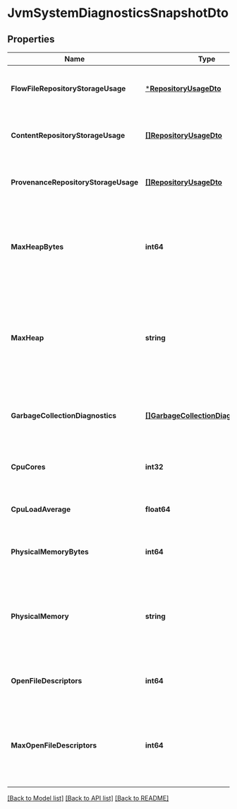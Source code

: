 # JvmSystemDiagnosticsSnapshotDto

## Properties
Name | Type | Description | Notes
------------ | ------------- | ------------- | -------------
**FlowFileRepositoryStorageUsage** | [***RepositoryUsageDto**](RepositoryUsageDTO.md) | Information about the FlowFile Repository&#39;s usage | [optional] [default to null]
**ContentRepositoryStorageUsage** | [**[]RepositoryUsageDto**](RepositoryUsageDTO.md) | Information about the Content Repository&#39;s usage | [optional] [default to null]
**ProvenanceRepositoryStorageUsage** | [**[]RepositoryUsageDto**](RepositoryUsageDTO.md) | Information about the Provenance Repository&#39;s usage | [optional] [default to null]
**MaxHeapBytes** | **int64** | The maximum number of bytes that the JVM heap is configured to use for heap | [optional] [default to null]
**MaxHeap** | **string** | The maximum number of bytes that the JVM heap is configured to use, as a human-readable value | [optional] [default to null]
**GarbageCollectionDiagnostics** | [**[]GarbageCollectionDiagnosticsDto**](GarbageCollectionDiagnosticsDTO.md) | Diagnostic information about the JVM&#39;s garbage collections | [optional] [default to null]
**CpuCores** | **int32** | The number of CPU Cores available on the system | [optional] [default to null]
**CpuLoadAverage** | **float64** | The 1-minute CPU Load Average | [optional] [default to null]
**PhysicalMemoryBytes** | **int64** | The number of bytes of RAM available on the system | [optional] [default to null]
**PhysicalMemory** | **string** | The number of bytes of RAM available on the system as a human-readable value | [optional] [default to null]
**OpenFileDescriptors** | **int64** | The number of files that are open by the NiFi process | [optional] [default to null]
**MaxOpenFileDescriptors** | **int64** | The maximum number of open file descriptors that are available to each process | [optional] [default to null]

[[Back to Model list]](../README.md#documentation-for-models) [[Back to API list]](../README.md#documentation-for-api-endpoints) [[Back to README]](../README.md)


